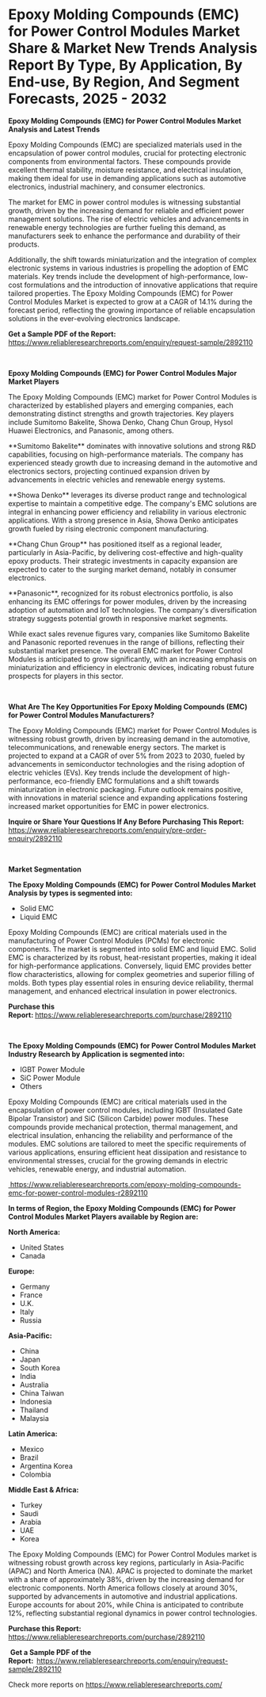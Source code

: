 <p><h1>Epoxy Molding Compounds (EMC) for Power Control Modules Market Share & Market New Trends Analysis Report By Type, By Application, By End-use, By Region, And Segment Forecasts, 2025 - 2032</h1></p><p><strong>Epoxy Molding Compounds (EMC) for Power Control Modules Market Analysis and Latest Trends</strong></p>
<p><p>Epoxy Molding Compounds (EMC) are specialized materials used in the encapsulation of power control modules, crucial for protecting electronic components from environmental factors. These compounds provide excellent thermal stability, moisture resistance, and electrical insulation, making them ideal for use in demanding applications such as automotive electronics, industrial machinery, and consumer electronics.</p><p>The market for EMC in power control modules is witnessing substantial growth, driven by the increasing demand for reliable and efficient power management solutions. The rise of electric vehicles and advancements in renewable energy technologies are further fueling this demand, as manufacturers seek to enhance the performance and durability of their products. </p><p>Additionally, the shift towards miniaturization and the integration of complex electronic systems in various industries is propelling the adoption of EMC materials. Key trends include the development of high-performance, low-cost formulations and the introduction of innovative applications that require tailored properties. The Epoxy Molding Compounds (EMC) for Power Control Modules Market is expected to grow at a CAGR of 14.1% during the forecast period, reflecting the growing importance of reliable encapsulation solutions in the ever-evolving electronics landscape.</p></p>
<p><strong>Get a Sample PDF of the Report:&nbsp;</strong> <a href="https://www.reliableresearchreports.com/enquiry/request-sample/2892110?utm_campaign=3060&utm_medium=2&utm_source=Github&utm_content=ia&utm_term=15032025&utm_id=epoxy-molding-compounds-emc-for-power-control-modules">https://www.reliableresearchreports.com/enquiry/request-sample/2892110</a></p>
<p>&nbsp;</p>
<p><strong>Epoxy Molding Compounds (EMC) for Power Control Modules Major Market Players</strong></p>
<p><p>The Epoxy Molding Compounds (EMC) market for Power Control Modules is characterized by established players and emerging companies, each demonstrating distinct strengths and growth trajectories. Key players include Sumitomo Bakelite, Showa Denko, Chang Chun Group, Hysol Huawei Electronics, and Panasonic, among others.</p><p>**Sumitomo Bakelite** dominates with innovative solutions and strong R&D capabilities, focusing on high-performance materials. The company has experienced steady growth due to increasing demand in the automotive and electronics sectors, projecting continued expansion driven by advancements in electric vehicles and renewable energy systems.</p><p>**Showa Denko** leverages its diverse product range and technological expertise to maintain a competitive edge. The company's EMC solutions are integral in enhancing power efficiency and reliability in various electronic applications. With a strong presence in Asia, Showa Denko anticipates growth fueled by rising electronic component manufacturing.</p><p>**Chang Chun Group** has positioned itself as a regional leader, particularly in Asia-Pacific, by delivering cost-effective and high-quality epoxy products. Their strategic investments in capacity expansion are expected to cater to the surging market demand, notably in consumer electronics.</p><p>**Panasonic**, recognized for its robust electronics portfolio, is also enhancing its EMC offerings for power modules, driven by the increasing adoption of automation and IoT technologies. The company's diversification strategy suggests potential growth in responsive market segments.</p><p>While exact sales revenue figures vary, companies like Sumitomo Bakelite and Panasonic reported revenues in the range of billions, reflecting their substantial market presence. The overall EMC market for Power Control Modules is anticipated to grow significantly, with an increasing emphasis on miniaturization and efficiency in electronic devices, indicating robust future prospects for players in this sector.</p></p>
<p>&nbsp;</p>
<p><strong>What Are The Key Opportunities For Epoxy Molding Compounds (EMC) for Power Control Modules Manufacturers?</strong></p>
<p><p>The Epoxy Molding Compounds (EMC) market for Power Control Modules is witnessing robust growth, driven by increasing demand in the automotive, telecommunications, and renewable energy sectors. The market is projected to expand at a CAGR of over 5% from 2023 to 2030, fueled by advancements in semiconductor technologies and the rising adoption of electric vehicles (EVs). Key trends include the development of high-performance, eco-friendly EMC formulations and a shift towards miniaturization in electronic packaging. Future outlook remains positive, with innovations in material science and expanding applications fostering increased market opportunities for EMC in power electronics.</p></p>
<p><strong>Inquire or Share Your Questions If Any Before Purchasing This Report:</strong> <a href="https://www.reliableresearchreports.com/enquiry/pre-order-enquiry/2892110?utm_campaign=3060&utm_medium=2&utm_source=Github&utm_content=ia&utm_term=15032025&utm_id=epoxy-molding-compounds-emc-for-power-control-modules">https://www.reliableresearchreports.com/enquiry/pre-order-enquiry/2892110</a></p>
<p>&nbsp;</p>
<p><strong>Market Segmentation</strong></p>
<p><strong>The Epoxy Molding Compounds (EMC) for Power Control Modules Market Analysis by types is segmented into:</strong></p>
<p><ul><li>Solid EMC</li><li>Liquid EMC</li></ul></p>
<p><p>Epoxy Molding Compounds (EMC) are critical materials used in the manufacturing of Power Control Modules (PCMs) for electronic components. The market is segmented into solid EMC and liquid EMC. Solid EMC is characterized by its robust, heat-resistant properties, making it ideal for high-performance applications. Conversely, liquid EMC provides better flow characteristics, allowing for complex geometries and superior filling of molds. Both types play essential roles in ensuring device reliability, thermal management, and enhanced electrical insulation in power electronics.</p></p>
<p><strong>Purchase this Report:&nbsp;</strong><a href="https://www.reliableresearchreports.com/purchase/2892110?utm_campaign=3060&utm_medium=2&utm_source=Github&utm_content=ia&utm_term=15032025&utm_id=epoxy-molding-compounds-emc-for-power-control-modules">https://www.reliableresearchreports.com/purchase/2892110</a></p>
<p>&nbsp;</p>
<p><strong>The Epoxy Molding Compounds (EMC) for Power Control Modules Market Industry Research by Application is segmented into:</strong></p>
<p><ul><li>IGBT Power Module</li><li>SiC Power Module</li><li>Others</li></ul></p>
<p><p>Epoxy Molding Compounds (EMC) are critical materials used in the encapsulation of power control modules, including IGBT (Insulated Gate Bipolar Transistor) and SiC (Silicon Carbide) power modules. These compounds provide mechanical protection, thermal management, and electrical insulation, enhancing the reliability and performance of the modules. EMC solutions are tailored to meet the specific requirements of various applications, ensuring efficient heat dissipation and resistance to environmental stresses, crucial for the growing demands in electric vehicles, renewable energy, and industrial automation.</p></p>
<p><a href="https://www.reliableresearchreports.com/epoxy-molding-compounds-emc-for-power-control-modules-r2892110?utm_campaign=3060&utm_medium=2&utm_source=Github&utm_content=ia&utm_term=15032025&utm_id=epoxy-molding-compounds-emc-for-power-control-modules">&nbsp;https://www.reliableresearchreports.com/epoxy-molding-compounds-emc-for-power-control-modules-r2892110</a></p>
<p><strong>In terms of Region, the Epoxy Molding Compounds (EMC) for Power Control Modules Market Players available by Region are:</strong></p>
<p>
    <p> <strong> North America: </strong>
        <ul>
            <li>United States</li>
            <li>Canada</li>
        </ul>
        </p> 
    <p> <strong> Europe: </strong>
        <ul>
            <li>Germany</li>
            <li>France</li>
            <li>U.K.</li>
            <li>Italy</li>
            <li>Russia</li>
        </ul>
        </p> 
    <p> <strong> Asia-Pacific: </strong>
        <ul>
            <li>China</li>
            <li>Japan</li>
            <li>South Korea</li>
            <li>India</li>
            <li>Australia</li>
            <li>China Taiwan</li>
            <li>Indonesia</li>
            <li>Thailand</li>
            <li>Malaysia</li>
        </ul>
        </p> 
    <p> <strong> Latin America: </strong>
        <ul>
            <li>Mexico</li>
            <li>Brazil</li>
            <li>Argentina Korea</li>
            <li>Colombia</li>
        </ul>
        </p> 
    <p> <strong> Middle East & Africa: </strong>
        <ul>
            <li>Turkey</li>
            <li>Saudi</li>
            <li>Arabia</li>
            <li>UAE</li>
            <li>Korea</li>
        </ul>
    </p>
    </p>
<p><p>The Epoxy Molding Compounds (EMC) for Power Control Modules market is witnessing robust growth across key regions, particularly in Asia-Pacific (APAC) and North America (NA). APAC is projected to dominate the market with a share of approximately 38%, driven by the increasing demand for electronic components. North America follows closely at around 30%, supported by advancements in automotive and industrial applications. Europe accounts for about 20%, while China is anticipated to contribute 12%, reflecting substantial regional dynamics in power control technologies.</p></p>
<p><strong>Purchase this Report: </strong><a href="https://www.reliableresearchreports.com/purchase/2892110?utm_campaign=3060&utm_medium=2&utm_source=Github&utm_content=ia&utm_term=15032025&utm_id=epoxy-molding-compounds-emc-for-power-control-modules">https://www.reliableresearchreports.com/purchase/2892110</a></p>
<p>&nbsp;<strong>Get a Sample PDF of the Report:&nbsp;&nbsp;</strong><a href="https://www.reliableresearchreports.com/enquiry/request-sample/2892110?utm_campaign=3060&utm_medium=2&utm_source=Github&utm_content=ia&utm_term=15032025&utm_id=epoxy-molding-compounds-emc-for-power-control-modules">https://www.reliableresearchreports.com/enquiry/request-sample/2892110</a></p>
<p><strong></strong></p>
<p>Check more reports on <a href="https://www.reliableresearchreports.com/?utm_campaign=3060&utm_medium=2&utm_source=Github&utm_content=ia&utm_term=15032025&utm_id=epoxy-molding-compounds-emc-for-power-control-modules">https://www.reliableresearchreports.com/</a></p>